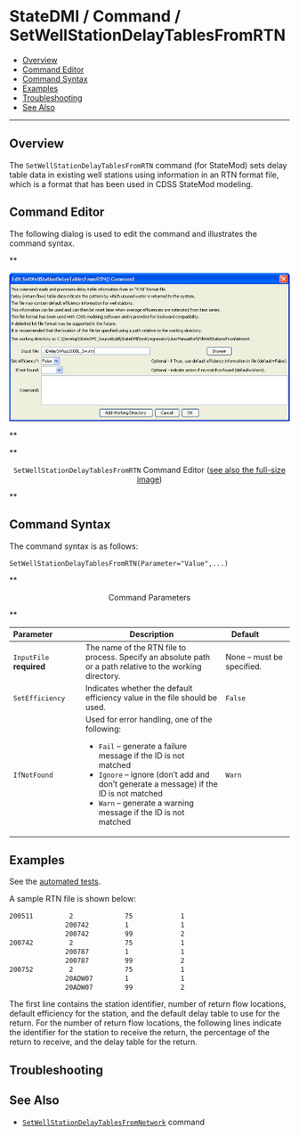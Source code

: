 # StateDMI / Command / SetWellStationDelayTablesFromRTN #

* [Overview](#overview)
* [Command Editor](#command-editor)
* [Command Syntax](#command-syntax)
* [Examples](#examples)
* [Troubleshooting](#troubleshooting)
* [See Also](#see-also)

-------------------------

## Overview ##

The `SetWellStationDelayTablesFromRTN` command (for StateMod)
sets delay table data in existing well stations using information in an RTN format file,
which is a format that has been used in CDSS StateMod modeling.

## Command Editor ##

The following dialog is used to edit the command and illustrates the command syntax.

**<p style="text-align: center;">
![SetWellStationDelayTablesFromRTN](SetWellStationDelayTablesFromRTN.png)
</p>**

**<p style="text-align: center;">
`SetWellStationDelayTablesFromRTN` Command Editor (<a href="../SetWellStationDelayTablesFromRTN.png">see also the full-size image</a>)
</p>**

## Command Syntax ##

The command syntax is as follows:

```text
SetWellStationDelayTablesFromRTN(Parameter="Value",...)
```
**<p style="text-align: center;">
Command Parameters
</p>**

| **Parameter**&nbsp;&nbsp;&nbsp;&nbsp;&nbsp;&nbsp;&nbsp;&nbsp;&nbsp;&nbsp;&nbsp;&nbsp; | **Description** | **Default**&nbsp;&nbsp;&nbsp;&nbsp;&nbsp;&nbsp;&nbsp;&nbsp;&nbsp;&nbsp; |
| --------------|-----------------|----------------- |
| `InputFile`<br>**required** | The name of the RTN file to process.  Specify an absolute path or a path relative to the working directory. | None – must be specified. |
| `SetEfficiency` | Indicates whether the default efficiency value in the file should be used. | `False` |
| `IfNotFound` | Used for error handling, one of the following:<ul><li>`Fail` – generate a failure message if the ID is not matched</li><li>`Ignore` – ignore (don’t add and don’t generate a message) if the ID is not matched</li><li>`Warn` – generate a warning message if the ID is not matched</li></ul> | `Warn` |

## Examples ##

See the [automated tests](https://github.com/OpenCDSS/cdss-app-statedmi-test/tree/master/test/regression/commands/SetWellStationDelayTablesFromRTN).

A sample RTN file is shown below:

```
200511         2             75            1
              200742         1             1
              200742         99            2
200742         2             75            1
              200787         1             1
              200787         99            2
200752         2             75            1
              20ADW07        1             1
              20ADW07        99            2
```

The first line contains the station identifier, number of return flow locations, default efficiency for the station,
and the default delay table to use for the return.
For the number of return flow locations, the following lines indicate the identifier for the station to receive the return,
the percentage of the return to receive, and the delay table for the return.

## Troubleshooting ##

## See Also ##

* [`SetWellStationDelayTablesFromNetwork`](../SetWellStationDelayTablesFromNetwork/SetWellStationDelayTablesFromNetwork.md) command
